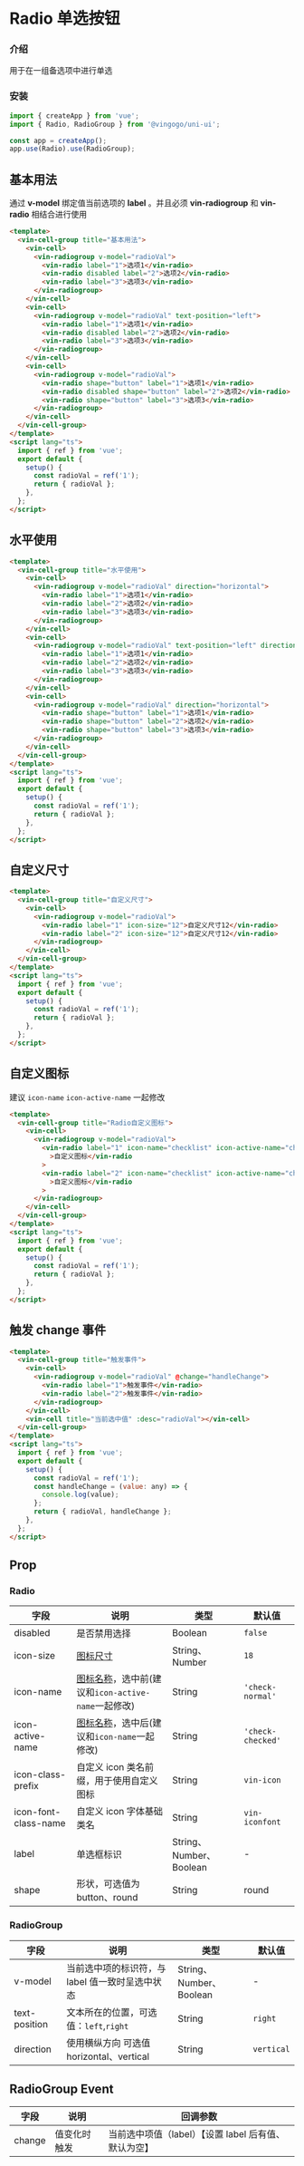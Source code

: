 # Radio 单选按钮

### 介绍

用于在一组备选项中进行单选

### 安装

```ts
import { createApp } from 'vue';
import { Radio, RadioGroup } from '@vingogo/uni-ui';

const app = createApp();
app.use(Radio).use(RadioGroup);
```

## 基本用法

通过 **v-model** 绑定值当前选项的 **label** 。并且必须 **vin-radiogroup** 和 **vin-radio** 相结合进行使用

```html
<template>
  <vin-cell-group title="基本用法">
    <vin-cell>
      <vin-radiogroup v-model="radioVal">
        <vin-radio label="1">选项1</vin-radio>
        <vin-radio disabled label="2">选项2</vin-radio>
        <vin-radio label="3">选项3</vin-radio>
      </vin-radiogroup>
    </vin-cell>
    <vin-cell>
      <vin-radiogroup v-model="radioVal" text-position="left">
        <vin-radio label="1">选项1</vin-radio>
        <vin-radio disabled label="2">选项2</vin-radio>
        <vin-radio label="3">选项3</vin-radio>
      </vin-radiogroup>
    </vin-cell>
    <vin-cell>
      <vin-radiogroup v-model="radioVal">
        <vin-radio shape="button" label="1">选项1</vin-radio>
        <vin-radio disabled shape="button" label="2">选项2</vin-radio>
        <vin-radio shape="button" label="3">选项3</vin-radio>
      </vin-radiogroup>
    </vin-cell>
  </vin-cell-group>
</template>
<script lang="ts">
  import { ref } from 'vue';
  export default {
    setup() {
      const radioVal = ref('1');
      return { radioVal };
    },
  };
</script>
```

## 水平使用

```html
<template>
  <vin-cell-group title="水平使用">
    <vin-cell>
      <vin-radiogroup v-model="radioVal" direction="horizontal">
        <vin-radio label="1">选项1</vin-radio>
        <vin-radio label="2">选项2</vin-radio>
        <vin-radio label="3">选项3</vin-radio>
      </vin-radiogroup>
    </vin-cell>
    <vin-cell>
      <vin-radiogroup v-model="radioVal" text-position="left" direction="horizontal">
        <vin-radio label="1">选项1</vin-radio>
        <vin-radio label="2">选项2</vin-radio>
        <vin-radio label="3">选项3</vin-radio>
      </vin-radiogroup>
    </vin-cell>
    <vin-cell>
      <vin-radiogroup v-model="radioVal" direction="horizontal">
        <vin-radio shape="button" label="1">选项1</vin-radio>
        <vin-radio shape="button" label="2">选项2</vin-radio>
        <vin-radio shape="button" label="3">选项3</vin-radio>
      </vin-radiogroup>
    </vin-cell>
  </vin-cell-group>
</template>
<script lang="ts">
  import { ref } from 'vue';
  export default {
    setup() {
      const radioVal = ref('1');
      return { radioVal };
    },
  };
</script>
```

## 自定义尺寸

```html
<template>
  <vin-cell-group title="自定义尺寸">
    <vin-cell>
      <vin-radiogroup v-model="radioVal">
        <vin-radio label="1" icon-size="12">自定义尺寸12</vin-radio>
        <vin-radio label="2" icon-size="12">自定义尺寸12</vin-radio>
      </vin-radiogroup>
    </vin-cell>
  </vin-cell-group>
</template>
<script lang="ts">
  import { ref } from 'vue';
  export default {
    setup() {
      const radioVal = ref('1');
      return { radioVal };
    },
  };
</script>
```

## 自定义图标

建议 `icon-name` `icon-active-name` 一起修改

```html
<template>
  <vin-cell-group title="Radio自定义图标">
    <vin-cell>
      <vin-radiogroup v-model="radioVal">
        <vin-radio label="1" icon-name="checklist" icon-active-name="checklist"
          >自定义图标</vin-radio
        >
        <vin-radio label="2" icon-name="checklist" icon-active-name="checklist"
          >自定义图标</vin-radio
        >
      </vin-radiogroup>
    </vin-cell>
  </vin-cell-group>
</template>
<script lang="ts">
  import { ref } from 'vue';
  export default {
    setup() {
      const radioVal = ref('1');
      return { radioVal };
    },
  };
</script>
```

## 触发 change 事件

```html
<template>
  <vin-cell-group title="触发事件">
    <vin-cell>
      <vin-radiogroup v-model="radioVal" @change="handleChange">
        <vin-radio label="1">触发事件</vin-radio>
        <vin-radio label="2">触发事件</vin-radio>
      </vin-radiogroup>
    </vin-cell>
    <vin-cell title="当前选中值" :desc="radioVal"></vin-cell>
  </vin-cell-group>
</template>
<script lang="ts">
  import { ref } from 'vue';
  export default {
    setup() {
      const radioVal = ref('1');
      const handleChange = (value: any) => {
        console.log(value);
      };
      return { radioVal, handleChange };
    },
  };
</script>
```

## Prop

### Radio

| 字段                 | 说明                                                                             | 类型                    | 默认值            |
| -------------------- | -------------------------------------------------------------------------------- | ----------------------- | ----------------- |
| disabled             | 是否禁用选择                                                                     | Boolean                 | `false`           |
| icon-size            | [图标尺寸](/docs/components/icon.html)                                           | String、Number          | `18`              |
| icon-name            | [图标名称](/docs/components/icon.html)，选中前(建议和`icon-active-name`一起修改) | String                  | `'check-normal'`  |
| icon-active-name     | [图标名称](/docs/components/icon.html)，选中后(建议和`icon-name`一起修改)        | String                  | `'check-checked'` |
| icon-class-prefix    | 自定义 icon 类名前缀，用于使用自定义图标                                         | String                  | `vin-icon`        |
| icon-font-class-name | 自定义 icon 字体基础类名                                                         | String                  | `vin-iconfont`    |
| label                | 单选框标识                                                                       | String、Number、Boolean | -                 |
| shape                | 形状，可选值为 button、round                                                     | String                  | round             |

### RadioGroup

| 字段          | 说明                                            | 类型                    | 默认值     |
| ------------- | ----------------------------------------------- | ----------------------- | ---------- |
| v-model       | 当前选中项的标识符，与 label 值一致时呈选中状态 | String、Number、Boolean | -          |
| text-position | 文本所在的位置，可选值：`left`,`right`          | String                  | `right`    |
| direction     | 使用横纵方向 可选值 horizontal、vertical        | String                  | `vertical` |

## RadioGroup Event

| 字段   | 说明         | 回调参数                                             |
| ------ | ------------ | ---------------------------------------------------- |
| change | 值变化时触发 | 当前选中项值（label）【设置 label 后有值、默认为空】 |
